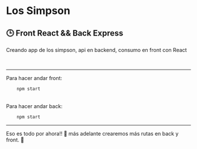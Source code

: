 # Los Simpson

## **🕒 Front React && Back Express**

Creando app de los simpson, api en backend, consumo en front con React

<br />

---
Para hacer andar front:

```javascript
    npm start
```

</br >
Para hacer andar back:

```javascript
    npm start
```
---

Eso es todo por ahora!! 🥳 más adelante crearemos más rutas en back y front. 🚀
